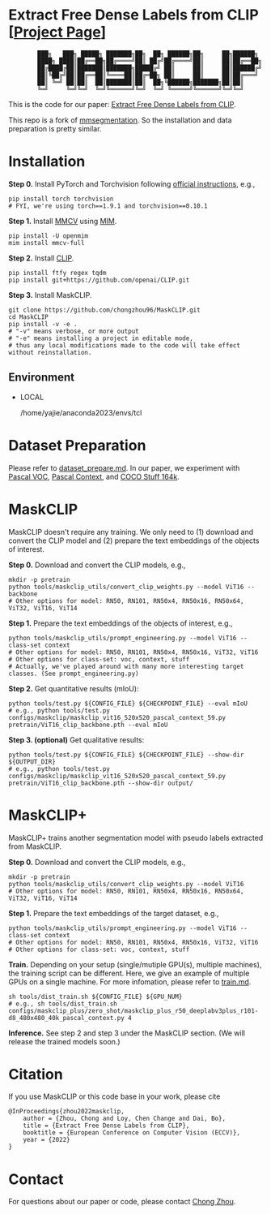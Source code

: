 # Extract Free Dense Labels from CLIP [[Project Page](https://www.mmlab-ntu.com/project/maskclip/)]
```
        ███╗   ███╗ █████╗ ███████╗██╗  ██╗ ██████╗██╗     ██╗██████╗
        ████╗ ████║██╔══██╗██╔════╝██║ ██╔╝██╔════╝██║     ██║██╔══██╗
        ██╔████╔██║███████║███████╗█████╔╝ ██║     ██║     ██║██████╔╝
        ██║╚██╔╝██║██╔══██║╚════██║██╔═██╗ ██║     ██║     ██║██╔═══╝
        ██║ ╚═╝ ██║██║  ██║███████║██║  ██╗╚██████╗███████╗██║██║
        ╚═╝     ╚═╝╚═╝  ╚═╝╚══════╝╚═╝  ╚═╝ ╚═════╝╚══════╝╚═╝╚═╝
```
This is the code for our paper: [Extract Free Dense Labels from CLIP](https://arxiv.org/abs/2112.01071).

This repo is a fork of [mmsegmentation](https://github.com/open-mmlab/mmsegmentation). So the installation and data preparation is pretty similar.

# Installation
**Step 0.** Install PyTorch and Torchvision following [official instructions](https://pytorch.org/get-started/locally/), e.g.,

```shell
pip install torch torchvision
# FYI, we're using torch==1.9.1 and torchvision==0.10.1
```

**Step 1.** Install [MMCV](https://github.com/open-mmlab/mmcv) using [MIM](https://github.com/open-mmlab/mim).
```shell
pip install -U openmim
mim install mmcv-full
```

**Step 2.** Install [CLIP](https://github.com/openai/CLIP).
```shell
pip install ftfy regex tqdm
pip install git+https://github.com/openai/CLIP.git
```

**Step 3.** Install MaskCLIP.
```shell
git clone https://github.com/chongzhou96/MaskCLIP.git
cd MaskCLIP
pip install -v -e .
# "-v" means verbose, or more output
# "-e" means installing a project in editable mode,
# thus any local modifications made to the code will take effect without reinstallation.
```

## Environment
+ LOCAL

    /home/yajie/anaconda2023/envs/tcl

# Dataset Preparation
Please refer to [dataset_prepare.md](docs/en/dataset_prepare.md#prepare-datasets). In our paper, we experiment with [Pascal VOC](docs/en/dataset_prepare.md#pascal-voc), [Pascal Context](docs/en/dataset_prepare.md#pascal-context), and [COCO Stuff 164k](docs/en/dataset_prepare.md#coco-stuff-164k).

# MaskCLIP
MaskCLIP doesn't require any training. We only need to (1) download and convert the CLIP model and (2) prepare the text embeddings of the objects of interest.

**Step 0.** Download and convert the CLIP models, e.g.,
```shell
mkdir -p pretrain
python tools/maskclip_utils/convert_clip_weights.py --model ViT16 --backbone
# Other options for model: RN50, RN101, RN50x4, RN50x16, RN50x64, ViT32, ViT16, ViT14
```

**Step 1.** Prepare the text embeddings of the objects of interest, e.g.,
```shell
python tools/maskclip_utils/prompt_engineering.py --model ViT16 --class-set context
# Other options for model: RN50, RN101, RN50x4, RN50x16, ViT32, ViT16
# Other options for class-set: voc, context, stuff
# Actually, we've played around with many more interesting target classes. (See prompt_engineering.py)
```

**Step 2.** Get quantitative results (mIoU):
```shell
python tools/test.py ${CONFIG_FILE} ${CHECKPOINT_FILE} --eval mIoU
# e.g., python tools/test.py configs/maskclip/maskclip_vit16_520x520_pascal_context_59.py pretrain/ViT16_clip_backbone.pth --eval mIoU
```

**Step 3. (optional)** Get qualitative results:
```shell
python tools/test.py ${CONFIG_FILE} ${CHECKPOINT_FILE} --show-dir ${OUTPUT_DIR}
# e.g., python tools/test.py configs/maskclip/maskclip_vit16_520x520_pascal_context_59.py pretrain/ViT16_clip_backbone.pth --show-dir output/
```

# MaskCLIP+
MaskCLIP+ trains another segmentation model with pseudo labels extracted from MaskCLIP.

**Step 0.** Download and convert the CLIP models, e.g.,
```shell
mkdir -p pretrain
python tools/maskclip_utils/convert_clip_weights.py --model ViT16
# Other options for model: RN50, RN101, RN50x4, RN50x16, RN50x64, ViT32, ViT16, ViT14
```

**Step 1.** Prepare the text embeddings of the target dataset, e.g.,
```shell
python tools/maskclip_utils/prompt_engineering.py --model ViT16 --class-set context
# Other options for model: RN50, RN101, RN50x4, RN50x16, ViT32, ViT16
# Other options for class-set: voc, context, stuff
```

**Train.** Depending on your setup (single/mutiple GPU(s), multiple machines), the training script can be different. Here, we give an example of multiple GPUs on a single machine. For more infomation, please refer to [train.md](docs/en/train.md).
```shell
sh tools/dist_train.sh ${CONFIG_FILE} ${GPU_NUM}
# e.g., sh tools/dist_train.sh configs/maskclip_plus/zero_shot/maskclip_plus_r50_deeplabv3plus_r101-d8_480x480_40k_pascal_context.py 4
```

**Inference.** See step 2 and step 3 under the MaskCLIP section. (We will release the trained models soon.)


# Citation
If you use MaskCLIP or this code base in your work, please cite
```
@InProceedings{zhou2022maskclip,
    author = {Zhou, Chong and Loy, Chen Change and Dai, Bo},
    title = {Extract Free Dense Labels from CLIP},
    booktitle = {European Conference on Computer Vision (ECCV)},
    year = {2022}
}
```

# Contact
For questions about our paper or code, please contact [Chong Zhou](mailto:chong033@ntu.edu.sg).